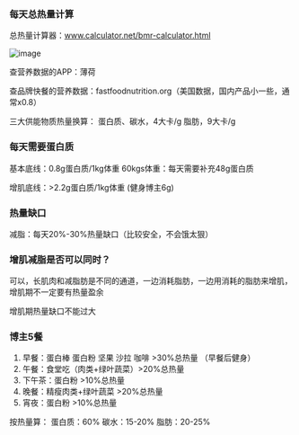 ### 每天总热量计算

总热量计算器：www.calculator.net/bmr-calculator.html

![image](https://github.com/qbenny/qbenny.github.io/assets/20456210/f88b3e21-a274-4be7-8449-19385289e1fe)

查营养数据的APP：薄荷

查品牌快餐的营养数据：fastfoodnutrition.org（美国数据，国内产品小一些，通常x0.8）

三大供能物质热量换算：
蛋白质、碳水，4大卡/g
脂肪，9大卡/g

### 每天需要蛋白质

基本底线：0.8g蛋白质/1kg体重
60kgs体重：每天需要补充48g蛋白质

增肌底线：>2.2g蛋白质/1kg体重 (健身博主6g)

### 热量缺口

减脂：每天20%-30%热量缺口（比较安全，不会饿太狠）

### 增肌减脂是否可以同时？

可以，长肌肉和减脂肪是不同的通道，一边消耗脂肪，一边用消耗的脂肪来增肌，增肌期不一定要有热量盈余

增肌期热量缺口不能过大


### 博主5餐
1. 早餐：蛋白棒 蛋白粉 坚果 沙拉 咖啡 >30%总热量 （早餐后健身）
2. 午餐：食堂吃（肉类+绿叶蔬菜）>20%总热量
3. 下午茶：蛋白粉 >10%总热量
4. 晚餐：精瘦肉类+绿叶蔬菜 >20%总热量
5. 宵夜：蛋白粉 >10%总热量

按热量算：
蛋白质：60%
碳水：15-20%
脂肪：20-25%


